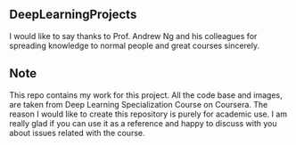 ## DeepLearningProjects

I would like to say thanks to Prof. Andrew Ng and his colleagues for spreading knowledge to normal people and great courses sincerely.

## Note

This repo contains my work for this project. All the code base and images, are taken from Deep Learning Specialization Course on Coursera.
The reason I would like to create this repository is purely for academic use. I am really glad if you can use it as a reference and happy to discuss with you about issues related with the course.
